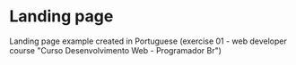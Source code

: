 # Landing page
 Landing page example created in Portuguese (exercise 01 - web developer course "Curso Desenvolvimento Web - Programador Br")
